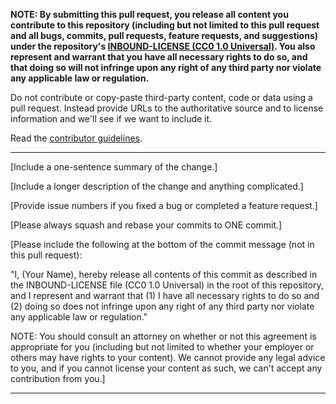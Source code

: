 **NOTE: 
By submitting this pull request, you release all content you contribute to this
repository (including but not limited to this pull request and all bugs, commits,
pull requests, feature requests, and suggestions) under the repository's
[INBOUND-LICENSE (CC0 1.0 Universal)](https://github.com/publicdocs/wildfire-data-archive/blob/master/INBOUND-LICENSE).
You also represent and warrant that you have all necessary rights to do so,
and that doing so will not infringe upon any right of any third party nor violate
any applicable law or regulation.**

Do not contribute or copy-paste third-party content, code or data using a pull request.  Instead provide
URLs to the authoritative source and to license information and we'll see if we want to include it.

Read the [contributor guidelines](https://github.com/publicdocs/wildfire-data-archive/blob/master/CONTRIBUTING.md).

---

[Include a one-sentence summary of the change.]

[Include a longer description of the change and anything complicated.]

[Provide issue numbers if you fixed a bug or completed a feature request.]

[Please always squash and rebase your commits to ONE commit.]

[Please include the following at the bottom of the commit message (not in this pull request): 

  "I, (Your Name), hereby release all contents of this commit as described in the INBOUND-LICENSE file (CC0 1.0 Universal) in the root of this repository, and I represent and warrant that (1) I have all necessary rights to do so and (2) doing so does not infringe upon any right of any third party nor violate any applicable law or regulation."

NOTE: You should consult an attorney on whether or not this agreement is appropriate for you (including but not limited to whether your employer or others may have rights to your content).  We cannot provide any legal advice to you, and if you cannot license your content as such, we can't accept any contribution from you.]

---
